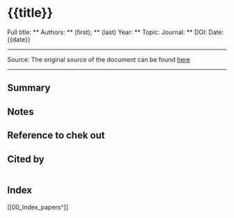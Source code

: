 # {{title}}
Full title: **
Authors: ** (first); ** (last)
Year: **
Topic: 
Journal: **
DOI: 
Date: {{date}}

---

Source: The original source of the document can be found [here]()

---

## Summary

## Notes

## Reference to chek out



## Cited by
```query

```

## Index
[[00_Index_papers^]]